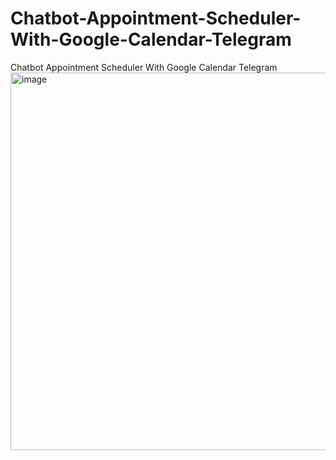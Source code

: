 # Chatbot-Appointment-Scheduler-With-Google-Calendar-Telegram
Chatbot Appointment Scheduler With Google Calendar Telegram
<img width="1116" height="604" alt="image" src="https://github.com/user-attachments/assets/40f87c7d-c830-4dd6-8532-18718d4a84b3" />

